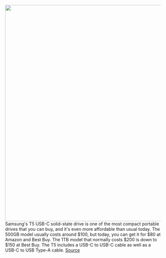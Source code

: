 <img src='https://cdn.vox-cdn.com/thumbor/QDmU3YX0YwKqISUOEEOgK7quPC8=/0x0:2040x1360/1200x800/filters:focal(942x562:1268x888)/cdn.vox-cdn.com/uploads/chorus_image/image/66802594/akrales_190430_3393_0036.0.jpg' width='700px' /><br/>
Samsung's T5 USB-C solid-state drive is one of the most compact portable drives that you can buy, and it's even more affordable than usual today. The 500GB model usually costs around $100, but today, you can get it for $80 at Amazon and Best Buy. The 1TB model that normally costs $200 is down to $150 at Best Buy. The T5 includes a USB-C to USB-C cable as well as a USB-C to USB Type-A cable.
<a href='https://www.theverge.com/good-deals/2020/5/15/21259897/samsung-portable-t5-ssd-apple-ipad-microsoft-surface-laptop-3-deal-sale'> Source <a/>